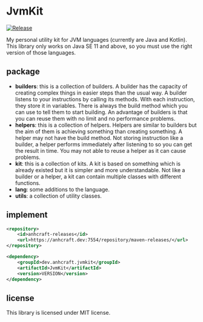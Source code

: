 # JvmKit
[![Release](https://travis-ci.org/anhcraft/JvmKit.svg?branch=master)](https://travis-ci.org/anhcraft/JvmKit)

My personal utility kit for JVM languages (currently are Java and Kotlin).<br>
This library only works on Java SE 11 and above, so you must use the right version of those languages.

## package
- **builders**: this is a collection of builders. A builder has the capacity of creating complex things in easier steps than the usual way. A builder listens to your instructions by calling its methods. With each instruction, they store it in variables. There is always the build method which you can use to tell them to start building. An advantage of builders is that you can reuse them with no limit and no performance problems.
- **helpers**: this is a collection of helpers. Helpers are similar to builders but the aim of them is achieving something than creating something. A helper may not have the build method. Not storing instruction like a builder, a helper performs immediately after listening to so you can get the result in time. You may not able to reuse a helper as it can cause problems.
- **kit**: this is a collection of kits. A kit is based on something which is already existed but it is simpler and more understandable. Not like a builder or a helper, a kit can contain multiple classes with different functions.
- **lang**: some additions to the language.
- **utils**: a collection of utility classes.

## implement
```xml
<repository>
    <id>anhcraft-releases</id>
    <url>https://anhcraft.dev:7554/repository/maven-releases/</url>
</repository>
```

```xml
<dependency>
    <groupId>dev.anhcraft.jvmkit</groupId>
    <artifactId>JvmKit</artifactId>
    <version>VERSION</version>
</dependency>
```

## license
This library is licensed under MIT license.
